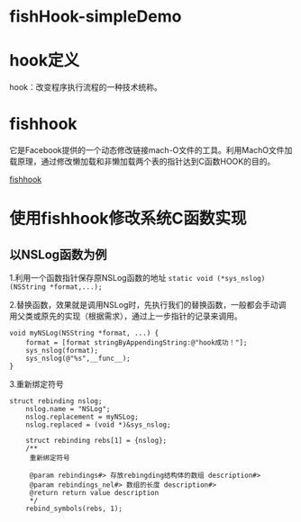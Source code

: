 # fishHook-simpleDemo

# hook定义
hook：改变程序执行流程的一种技术统称。
# fishhook
它是Facebook提供的一个动态修改链接mach-O文件的工具。利用MachO文件加载原理，通过修改懒加载和非懒加载两个表的指针达到C函数HOOK的目的。

[fishhook](https://github.com/facebook/fishhook)

# 使用fishhook修改系统C函数实现
## 以NSLog函数为例
1.利用一个函数指针保存原NSLog函数的地址
`static void (*sys_nslog)(NSString *format,...);`

2.替换函数，效果就是调用NSLog时，先执行我们的替换函数，一般都会手动调用父类或原先的实现（根据需求），通过上一步指针的记录来调用。
```
void myNSLog(NSString *format, ...) {
    format = [format stringByAppendingString:@"hook成功！"];
    sys_nslog(format);
    sys_nslog(@"%s",__func__);
}
```
3.重新绑定符号
```
struct rebinding nslog;
    nslog.name = "NSLog";
    nslog.replacement = myNSLog;
    nslog.replaced = (void *)&sys_nslog;
    
    struct rebinding rebs[1] = {nslog};
    /**
     重新绑定符号

     @param rebindings#> 存放rebingding结构体的数组 description#>
     @param rebindings_nel#> 数组的长度 description#>
     @return return value description
     */
    rebind_symbols(rebs, 1);
```

